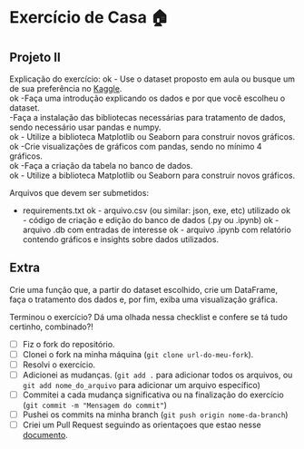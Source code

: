 # Exercício de Casa 🏠 

## Projeto II

Explicação do exercício:
ok - Use o dataset proposto em aula ou busque um de sua preferência no [Kaggle](https://www.kaggle.com/).<br>
ok -Faça uma introdução explicando os dados e por que você escolheu o dataset.<br>
 -Faça a instalação das bibliotecas necessárias para tratamento de dados, sendo necessário usar pandas e numpy.<br>
ok - Utilize a biblioteca Matplotlib ou Seaborn para construir novos gráficos.<br>
ok -Crie visualizações de gráficos com pandas, sendo no mínimo 4 gráficos.<br>
ok -Faça a criação da tabela no banco de dados.<br>
ok - Utilize a biblioteca Matplotlib ou Seaborn para construir novos gráficos.<br>

Arquivos que devem ser submetidos:

- requirements.txt
ok - arquivo.csv (ou similar: json, exe, etc) utilizado
ok - código de criação e edição do banco de dados (.py ou .ipynb)
ok - arquivo .db com entradas de interesse
ok - arquivo .ipynb com relatório contendo gráficos e insights sobre dados utilizados.

## Extra

Crie uma função que, a partir do dataset escolhido, crie um DataFrame, faça o tratamento dos dados e, por fim, exiba uma visualização gráfica.

Terminou o exercício? Dá uma olhada nessa checklist e confere se tá tudo certinho, combinado?!

- [ ] Fiz o fork do repositório.
- [ ] Clonei o fork na minha máquina (`git clone url-do-meu-fork`).
- [ ] Resolvi o exercício.
- [ ] Adicionei as mudanças. (`git add .` para adicionar todos os arquivos, ou `git add nome_do_arquivo` para adicionar um arquivo específico)
- [ ] Commitei a cada mudança significativa ou na finalização do exercício (`git commit -m "Mensagem do commit"`)
- [ ] Pushei os commits na minha branch (`git push origin nome-da-branch`)
- [ ] Criei um Pull Request seguindo as orientaçoes que estao nesse [documento](https://github.com/mflilian/repo-example/blob/main/exercicios/para-casa/instrucoes-pull-request.md).
